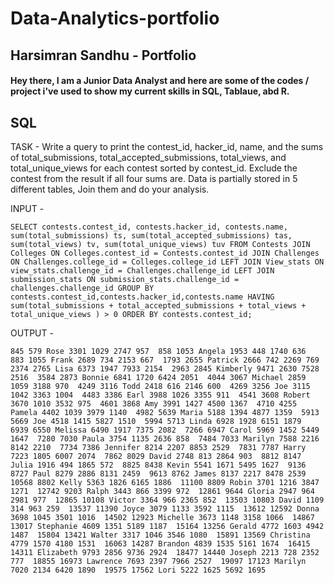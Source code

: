 # Data-Analytics-portfolio

## Harsimran Sandhu - Portfolio 

#### Hey there, I am a Junior Data Analyst and here are some of the codes / project i've used to show my current skills in SQL, Tablaue, abd R.

## SQL

TASK - Write a query to print the contest_id, hacker_id, name, and the sums of total_submissions, total_accepted_submissions, total_views, and total_unique_views for each contest sorted by contest_id. Exclude the contest from the result if all four sums are. Data is partially stored in 5 different tables, Join them and do your analysis.

INPUT - 

`SELECT contests.contest_id, contests.hacker_id, contests.name, sum(total_submissions) ts, sum(total_accepted_submissions) tas, sum(total_views) tv, sum(total_unique_views) tuv
FROM Contests
JOIN Colleges
ON Colleges.contest_id = Contests.contest_id
JOIN Challenges
ON Challenges.college_id = Colleges.college_id
LEFT JOIN View_stats
ON view_stats.challenge_id = Challenges.challenge_id
LEFT JOIN submission_stats
ON submission_stats.challenge_id = challenges.challenge_id
GROUP BY contests.contest_id,contests.hacker_id,contests.name
HAVING sum(total_submissions + total_accepted_submissions + total_views + total_unique_views ) > 0
ORDER BY contests.contest_id; `

OUTPUT - 

`845 579 Rose 3301 1029 2747 957 
858 1053 Angela 1953 448 1740 636 
883 1055 Frank 2689 734 2153 667 
1793 2655 Patrick 2666 742 2269 769 
2374 2765 Lisa 6373 1947 7933 2154 
2963 2845 Kimberly 9471 2630 7528 2516 
3584 2873 Bonnie 6841 1720 6424 2051 
4044 3067 Michael 2859 1059 3188 970 
4249 3116 Todd 2418 616 2146 600 
4269 3256 Joe 3115 1042 3363 1004 
4483 3386 Earl 3988 1026 3355 911 
4541 3608 Robert 3670 1010 3532 975 
4601 3868 Amy 3991 1427 4500 1367 
4710 4255 Pamela 4402 1039 3979 1140 
4982 5639 Maria 5188 1394 4877 1359 
5913 5669 Joe 4518 1415 5827 1510 
5994 5713 Linda 6928 1928 6151 1879 
6939 6550 Melissa 6490 1917 7375 2082 
7266 6947 Carol 5969 1452 5449 1647 
7280 7030 Paula 3754 1135 2636 858 
7484 7033 Marilyn 7588 2216 8142 2210 
7734 7386 Jennifer 8214 2207 8853 2529 
7831 7787 Harry 7223 1805 6007 2074 
7862 8029 David 2748 813 2864 903 
8812 8147 Julia 1916 494 1865 572 
8825 8438 Kevin 5541 1671 5495 1627 
9136 8727 Paul 8279 2886 8131 2459 
9613 8762 James 8137 2217 8478 2539 
10568 8802 Kelly 5363 1826 6165 1886 
11100 8809 Robin 3701 1216 3847 1271 
12742 9203 Ralph 3443 866 3399 972 
12861 9644 Gloria 2947 964 2981 977 
12865 10108 Victor 3364 966 2365 852 
13503 10803 David 1109 314 963 259 
13537 11390 Joyce 3079 1133 3592 1115 
13612 12592 Donna 3698 1045 3501 1016 
14502 12923 Michelle 3673 1148 3158 1066 
14867 13017 Stephanie 4609 1351 5189 1187 
15164 13256 Gerald 4772 1603 4942 1487 
15804 13421 Walter 3317 1046 3546 1080 
15891 13569 Christina 4779 1570 4180 1531 
16063 14287 Brandon 4839 1535 5161 1674 
16415 14311 Elizabeth 9793 2856 9736 2924 
18477 14440 Joseph 2213 728 2352 777 
18855 16973 Lawrence 7693 2397 7966 2527 
19097 17123 Marilyn 7020 2134 6420 1890 
19575 17562 Lori 5222 1625 5692 1695 `
